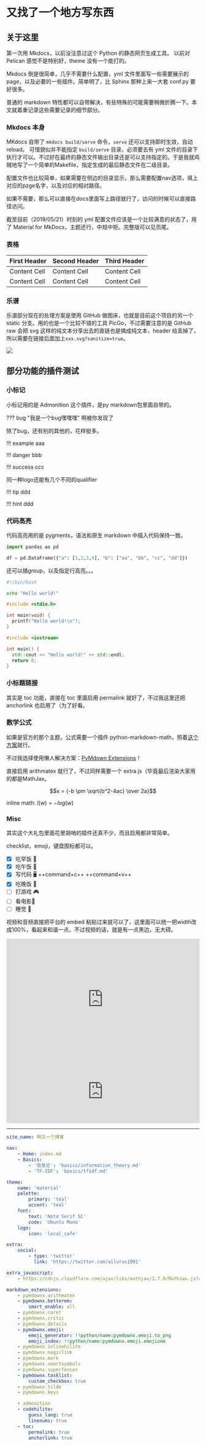 # 又找了一个地方写东西

## 关于这里

第一次用 Mkdocs，以前没注意过这个 Python 的静态网页生成工具。 以前对 Pelican 感觉不是特别好，theme 没有一个能打的。

Mkdocs 倒是很简单，几乎不需要什么配置，yml 文件里面写一些需要展示的 page，以及必要的一些插件。简单明了，比 Sphinx 那种上来一大套 conf.py 要好很多。

普通的 markdown 特性都可以自带解决，有些特殊的可能需要稍微折腾一下。本文就着重记录这些需要记录的细节部分。

### Mkdocs 本身

MKdocs 自带了 `mkdocs build/serve` 命令，`serve` 还可以支持即时生效，自动reload。 可惜貌似并不能指定 `build/serve` 目录，必须要去有 yml 文件的目录下执行才可以。不过好在最终的静态文件输出目录还是可以支持指定的。于是我就鸡贼地写了一个简单的Makefile，指定生成的最后静态文件在二级目录。

配置文件也比较简单，如果需要在侧边的目录显示，那么需要配置nav选项，填上对应的pzge名字，以及对应的相对路径。

如果不需要，那么可以直接在docs里面写上路径就行了，访问的时候可以直接路径访问。

截至目前（2019/05/21）时刻的 yml 配置文件应该是一个比较满意的状态了，用了 Material for MkDocs，主题还行，中规中矩。完整版可以见页尾。

### 表格

| First Header | Second Header | Third Header |
| ------------ | ------------- | ------------ |
| Content Cell | Content Cell  | Content Cell |
| Content Cell | Content Cell  | Content Cell |

### 乐谱

乐谱部分现在的处理方案是使用 GitHub 做图床，也就是目前这个项目的另一个 static 分支。用的也是一个比较不错的工具 PicGo，不过需要注意的是 GitHub raw 会把 svg 这样的纯文本分享出去的直链也是搞成纯文本，header 给丢掉了，所以需要在链接后面加上`xxx.svg?sanitize=true`。

![](https://raw.githubusercontent.com/ailurus1991/ailurus1991.github.io/static/blog_images/test_chorus-1.svg?sanitize=true)

## 部分功能的插件测试

### 小标记
小标记用的是 Admonition 这个插件，是py markdown包里面自带的。

??? bug "我是一个bug嘿嘿嘿"
    啊被你发现了
    
除了bug，还有别的其他的，花样挺多。

!!! example
    aaa
    
!!! danger
    bbb

!!! success
    ccc
    
同一种logo还能有几个不同的qualifier

!!! tip
    ddd
    
!!! hint
    ddd
    
### 代码高亮
代码高亮用的是 pygments，语法和原生 markdown 中插入代码保持一致。
```python 
import pandas as pd

df = pd.DataFrame({"a": [1,2,3,4], "b": ["aa", "bb", "cc", "dd"]})
```

还可以搞group，以及指定行高亮。。。

``` bash tab="Bash"
#!/bin/bash

echo "Hello world!"
```

``` c tab="C" 
#include <stdio.h>

int main(void) {
  printf("Hello world!\n");
}
```

``` c++ tab="C++" hl_lines="3 4"
#include <iostream>

int main() {
  std::cout << "Hello world!" << std::endl;
  return 0;
}
```

### 小标题链接
其实是 toc 功能，直接在 toc 里面启用 permalink 就好了，不过我这里还把 anchorlink 也启用了（为了好看。

### 数学公式

如果是官方的那个主题，公式需要一个插件 python-markdown-math，照着[这个方案](https://stackoverflow.com/questions/27882261/mkdocs-and-mathjax)就行。

不过我选择使用懒人解决方案：[PyMdown Extensions](https://facelessuser.github.io/pymdown-extensions/extensions/arithmatex/)！

直接启用 arithmatex 就行了，不过同样需要一个 extra js（毕竟最后渲染大家用的都是MathJax。

$$x = {-b \pm \sqrt{b^2-4ac} \over 2a}$$

inline math: $I(w)=-log(w)$

### Misc
其实这个大礼包里面花里胡哨的插件还真不少，而且启用都非常简单。

checklist，emoji，键盘图标都可以。

* [x] 吃早饭 :beers:
* [x] 吃午饭 :ice_cream:
* [x] 写代码 :desktop_computer:  ++command+c++ ++command+v++
* [x] 吃晚饭 :taco:
* [ ] 打游戏 :video_game:
* [ ] 看电影:roll_of_paper:
* [ ] 睡觉 :night_with_stars:

视频和音频直接把平台的 embed 粘贴过来就可以了，这里面可以统一把width改成100%，看起来和谐一点。不过视频的话，就是有一点黑边，无大碍。

<iframe width="100%" height="315" src="https://www.youtube.com/embed/ZQElzjCsl9o" frameborder="0" allow="accelerometer; autoplay; encrypted-media; gyroscope; picture-in-picture" allowfullscreen></iframe>

<iframe width="100%" height="166" scrolling="no" frameborder="no" allow="autoplay" src="https://w.soundcloud.com/player/?url=https%3A//api.soundcloud.com/tracks/576736659&color=%23ff5500&auto_play=false&hide_related=false&show_comments=true&show_user=true&show_reposts=false&show_teaser=true"></iframe>


----

```yml
site_name: 啊又一个博客

nav:
    - Home: index.md
    - Basics:
        - '信息论': 'basics/information_theory.md'
        - 'TF-IDF': 'basics/tfidf.md'

theme:
    name: 'material'
    palette:
        primary: 'teal'
        accent: 'teal'
    font:
        text: 'Noto Serif SC'
        code: 'Ubuntu Mono'
    logo:
        icon: 'local_cafe'

extra:
    social:
        - type: 'twitter'
          link: 'https://twitter.com/ailurus1991'

extra_javascript: 
    - https://cdnjs.cloudflare.com/ajax/libs/mathjax/2.7.0/MathJax.js?config=TeX-AMS-MML_HTMLorMML

markdown_extensions:
    - pymdownx.arithmatex
    - pymdownx.betterem:
        smart_enable: all
    - pymdownx.caret
    - pymdownx.critic
    - pymdownx.details
    - pymdownx.emoji:
        emoji_generator: !!python/name:pymdownx.emoji.to_png
        emoji_index: !!python/name:pymdownx.emoji.emojione
    - pymdownx.inlinehilite
    - pymdownx.magiclink
    - pymdownx.mark
    - pymdownx.smartsymbols
    - pymdownx.superfences
    - pymdownx.tasklist:
        custom_checkbox: true
    - pymdownx.tilde
    - pymdownx.keys

    - admonition
    - codehilite:
        guess_lang: true
        linenums: true
    - toc:
        permalink: true
        anchorlink: true
```